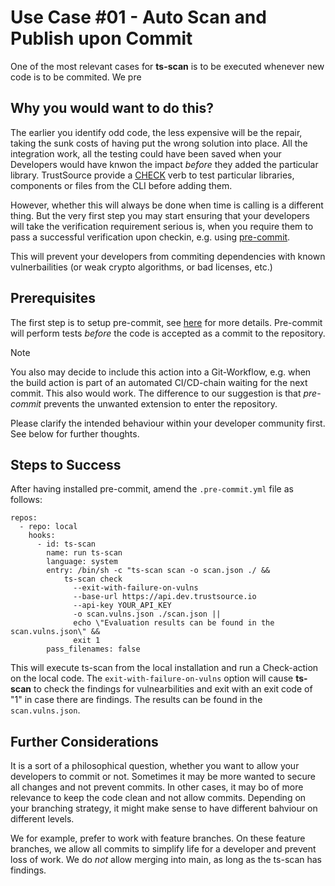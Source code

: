 # Use Case #01 - Auto Scan and Publish upon Commit

One of the most relevant cases for **ts-scan** is to be executed whenever new code is to be commited. We pre

## Why you would want to do this?

The earlier you identify odd code, the less expensive will be the repair, taking the sunk costs of having put the wrong solution into place. All the integration work, all the testing could have been saved when your Developers would have knwon the impact *before* they added the particular library. TrustSource provide a [CHECK](/ts-scan/index) verb to test particular libraries, components or files from the CLI before adding them. 

However, whether this will always be done when time is calling is a different thing. But the very first step you may start ensuring that your developers will take the verification requirement serious is, when you require them to pass a successful verification upon checkin, e.g. using [pre-commit](https://pre-commit.com).

This will prevent your developers from commiting dependencies with known vulnerbailities (or weak crypto algorithms, or bad licenses, etc.)

## Prerequisites

The first step is to setup pre-commit, see [here](https://pre-commit.com/#install) for more details. Pre-commit will perform tests *before* the code is accepted as a commit to the repository. 

> [!NOTE]
>
> You also may decide to include this action into a Git-Workflow, e.g. when the build action is part of an automated CI/CD-chain waiting for the next commit. This also would work. The difference to our suggestion is that *pre-commit* prevents the unwanted extension to enter the repository.  

Please clarify the intended behaviour within your developer community first. See below for further thoughts.

## Steps to Success

After having installed pre-commit, amend the `.pre-commit.yml` file as follows:

```
repos:
  - repo: local
    hooks:
      - id: ts-scan
        name: run ts-scan
        language: system
        entry: /bin/sh -c "ts-scan scan -o scan.json ./ && 
            ts-scan check 
              --exit-with-failure-on-vulns 
              --base-url https://api.dev.trustsource.io 
              --api-key YOUR_API_KEY
              -o scan.vulns.json ./scan.json || 
              echo \"Evaluation results can be found in the scan.vulns.json\" && 
              exit 1
        pass_filenames: false
```

This will execute ts-scan from the local installation and run a Check-action on the local code. The `exit-with-failure-on-vulns` option will cause **ts-scan** to check the findings for vulnearbilities and exit with an exit code of "1" in case there are findings. The results can be found in the `scan.vulns.json`.

## Further Considerations

It is a sort of a philosophical question, whether you want to allow your developers to commit or not. Sometimes it may be more wanted to secure all changes and not prevent commits. In other cases, it may bo of more relevance to keep the code clean and not allow commits. Depending on your branching strategy, it might make sense to have different bahviour on different levels. 

We for example, prefer to work with feature branches. On these feature branches, we allow all commits to simplify life for a developer and prevent loss of work. We do *not* allow merging into main, as long as the ts-scan has findings.  

